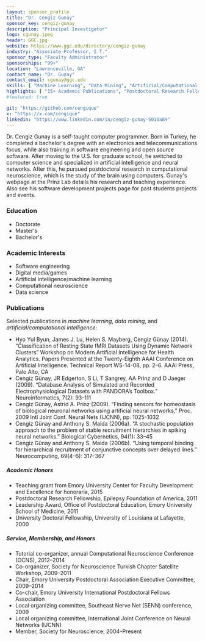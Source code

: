 ```yaml
---
layout: sponsor_profile
title: "Dr. Cengiz Gunay"
sponsor_key: cengiz-gunay
description: "Principal Investigator"
logo: cgunay.jpeg
header: GGC.jpg
website: https://www.ggc.edu/directory/cengiz-gunay
industry: "Associate Professor, I.T."
sponsor_type: "Faculty Administrator"
sponsorships: "99+"
location: "Lawrenceville, GA"
contact_name: "Dr. Gunay"
contact_email: cgunay@ggc.edu
skills: [ "Machine Learning", "Data Mining", "Artificial/Computational Intelligence" ]
highlights: [ "15+ Academic Publications", "Postdoctoral Research Fellow" ]
#featured: true

git: "https://github.com/cengique"
x: "https://x.com/cengique"
linkedin: "https://www.linkedin.com/in/cengiz-gunay-5010a89"
---
```

Dr. Cengiz Gunay is a self-taught computer programmer. Born in Turkey, he completed a bachelor's degree with an electronics and telecommunications focus, while also training in software engineering and open source software. After moving to the U.S. for graduate school, he switched to computer science and specialized in artificial intelligence and neural networks. After this, he pursued postdoctoral research in computational neuroscience, which is the study of the brain using computers. Gunay's webpage at the Prinz Lab details his research and teaching experience. Also see his software development projects page for past students projects and events.

### Education

- Doctorate
- Master's
- Bachelor's

### Academic Interests

- Software engineering
- Digital media/games
- Artificial intelligence/machine learning
- Computational neuroscience
- Data science

### Publications

Selected publications in *machine learning*, *data mining*, and *artificial/computational intelligence*:

- Hyo Yul Byun, James J. Lu, Helen S. Mayberg, Cengiz Günay (2014). “Classification of Resting State fMRI Datasets Using Dynamic Network Clusters” Workshop on Modern Artificial Intelligence for Health Analytics. Papers Presented at the Twenty-Eighth AAAI Conference on Artificial Intelligence. Technical Report WS-14-08, pp. 2–6. AAAI Press, Palo Alto, CA
- Cengiz Günay, JR Edgerton, S Li, T Sangrey, AA Prinz and D Jaeger (2009). “Database Analysis of Simulated and Recorded Electrophysiological Datasets with PANDORA’s Toolbox.” Neuroinformatics, 7(2): 93-111
- Cengiz Günay, Astrid A. Prinz (2009). “Finding sensors for homeostasis of biological neuronal networks using artificial neural networks,” Proc. 2009 Intl Joint Conf. Neural Nets (IJCNN), pp. 1025-1032
- Cengiz Günay and Anthony S. Maida (2006a). “A stochastic population approach to the problem of stable recruitment hierarchies in spiking neural networks.” Biological Cybernetics, 94(1): 33–45
- Cengiz Günay and Anthony S. Maida (2006b). “Using temporal binding for hierarchical recruitment of conjunctive concepts over delayed lines.” Neurocomputing, 69(4–6): 317–367

##### Academic Honors

- Teaching grant from Emory University Center for Faculty Development and Excellence for honoraria, 2015
- Postdoctoral Research Fellowship, Epilepsy Foundation of America, 2011
- Leadership Award, Office of Postdoctoral Education, Emory University School of Medicine, 2011
- University Doctoral Fellowship, University of Louisiana at Lafayette, 2000

##### Service, Membership, and Honors

- Tutorial co-organizer, annual Computational Neuroscience Conference (OCNS), 2012–2014
- Co-organizer, Society for Neuroscience Turkish Chapter Satellite Workshop, 2009–2011
- Chair, Emory University Postdoctoral Association Executive Committee, 2009–2014
- Co-chair, Emory University International Postdoctoral Fellows Association
- Local organizing committee, Southeast Nerve Net (SENN) conference, 2009
- Local organizing committee, International Joint Conference on Neural Networks (IJCNN)
- Member, Society for Neuroscience, 2004–Present
